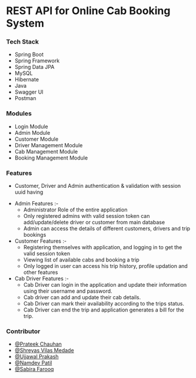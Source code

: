 # REST API for Online Cab Booking System
#### 






### Tech Stack

- Spring Boot 
- Spring Framework
- Spring Data JPA 
- MySQL 
- Hibernate
- Java
- Swagger UI
- Postman


### Modules
- Login Module
-	Admin Module
-	Customer Module
-	Driver Management Module
-	Cab Management Module
-	Booking Management Module

### Features
- Customer, Driver and Admin authentication & validation with session uuid having
* Admin Features :-
    * Administrator Role of the entire application
    * Only registered admins with valid session token can add/update/delete driver or customer from main database
    * Admin can access the details of different customers, drivers and trip bookings
* Customer Features :-
    * Registering themselves with application, and logging in to get the valid session token
    * Viewing list of available cabs and booking a trip
    * Only logged in user can access his trip history, profile updation and other features    
* Cab Driver Features :-
    * Cab Driver can login in the application and update their information using their username and password.
    * Cab driver can add and update their cab details.
    * Cab Driver can mark their availability according to the trips status.
    * Cab Driver can end the trip and application generates a bill for the trip.
### Contributor

- [@Prateek Chauhan](https://github.com/PRA3EEK)
- [@Shreyas Vilas Medade](https://github.com/medadeshreyas)
- [@Ujjawal Prakash](https://github.com/ujjawalyt)
- [@Namdev Patil](https://github.com/namdevmanoharpatil)
- [@Sabira Farooq](https://github.com/Sab01123)


